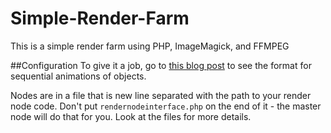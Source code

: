 # Simple-Render-Farm
This is a simple render farm using PHP, ImageMagick, and FFMPEG

##Configuration
To give it a job, go to [this blog post](http://undocumented-code.blogspot.com/2016/03/building-basic-render-farm.html) to see the format for sequential animations of objects.

Nodes are in a file that is new line separated with the path to your render node code. Don't put `rendernodeinterface.php` on the end of it - the master node will do that for you. Look at the files for more details.
